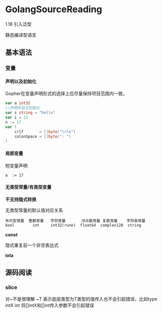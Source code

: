 # GolangSourceReading

1.18 引入泛型

静态编译型语言

## 基本语法

### 变量

#### 声明以及初始化

Gopher在变量声明形式的选择上应尽量保持项目范围内一致。

```go
var a int32
//声明并显式初始化
var s string = "hello"
var i = 13
n := 17
var (
    crlf       = []byte("\r\n")
    colonSpace = []byte(": ")
)
```

#### 局部变量

短变量声明

```
a  := 17
```

#### 无类型常量/有类型变量

**不支持隐式转换**

无类型常量的默认值对应关系

```
布尔型常量  整数常量   字符常量       浮点数常量 复数常量    字符串常量
bool        int     int32(rune)  float64  complex128  string
```

**const**

隐式重复前一个非空表达式

**iota**

## 源码阅读

### slice

对~不是很理解
~T 表示底层类型为T类型的值传入也不会引起错误，比如type intX int 将[]intX和[]int传入参数不会引起错误